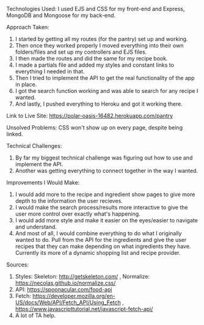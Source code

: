 Technologies Used: 
  I used EJS and CSS for my front-end and Express, MongoDB and Mongoose for my back-end.

Approach Taken: 
  1. I started by getting all my routes (for the pantry) set up and working.
  2. Then once they worked properly I moved everything into their own folders/files and set up my controllers and EJS files.
  3. I then made the routes and did the same for my recipe book.
  4. I made a partials file and added my styles and constant links to everything I needed in that.
  5. Then I tried to implement the API to get the real functionality of the app in place.
  6. I got the search function working and was able to search for any recipe I wanted.
  7. And lastly, I pushed everything to Heroku and got it working there.
  
Link to Live Site: 
  https://polar-oasis-16482.herokuapp.com/pantry
  
Unsolved Problems: 
  CSS won't show up on every page, despite being linked.

Technical Challenges: 
  1. By far my biggest technical challenge was figuring out how to use and implement the API.
  2. Another was getting everything to connect together in the way I wanted.
  
Improvements I Would Make: 
  1. I would add more to the recipe and ingredient show pages to give more depth to the information the user recieves.
  2. I would make the search process/results more interactive to give the user more control over exactly what's happening.
  3. I would add more style and make it easier on the eyes/easier to navigate and understand.
  4. And most of all, I would combine everything to do what I originally wanted to do. Pull from the API for the ingredients and give the user recipes that they can make depending on what ingredients they have. Currently its more of a dynamic shopping list and recipe provider. 
  

Sources: 
  1. Styles: Skeleton: http://getskeleton.com/ , Normalize: https://necolas.github.io/normalize.css/
  2. API: https://spoonacular.com/food-api
  3. Fetch: https://developer.mozilla.org/en-US/docs/Web/API/Fetch_API/Using_Fetch , https://www.javascripttutorial.net/javascript-fetch-api/
  4. A lot of TA help.
